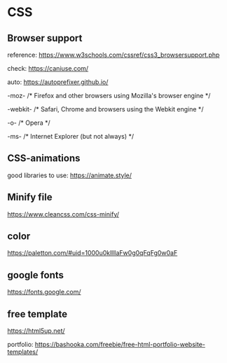 # CSS

## Browser support
  reference: https://www.w3schools.com/cssref/css3_browsersupport.php
  
  check: https://caniuse.com/
  
  auto: https://autoprefixer.github.io/
  
  -moz-     /* Firefox and other browsers using Mozilla's browser engine */
  
  -webkit-  /* Safari, Chrome and browsers using the Webkit engine */
  
  -o-       /* Opera */
  
  -ms-      /* Internet Explorer (but not always) */ 

## CSS-animations
  good libraries to use: https://animate.style/

## Minify file
  https://www.cleancss.com/css-minify/

## color
  https://paletton.com/#uid=1000u0kllllaFw0g0qFqFg0w0aF

## google fonts
  https://fonts.google.com/  

## free template
  https://html5up.net/
  
  portfolio: https://bashooka.com/freebie/free-html-portfolio-website-templates/
